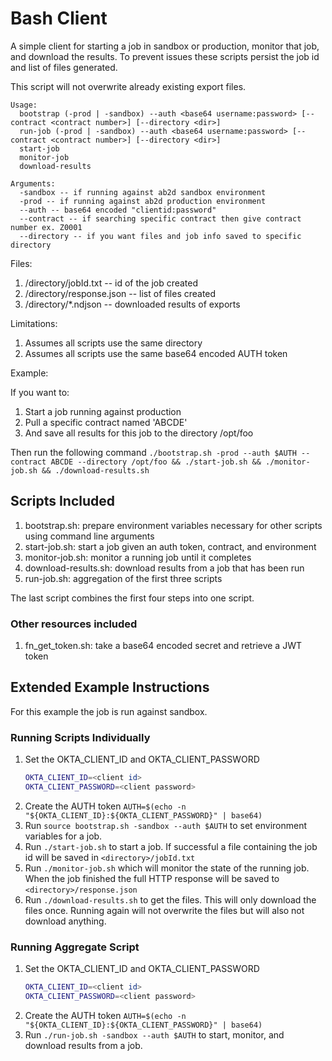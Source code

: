 # Bash Client

A simple client for starting a job in sandbox or production, monitor that job,
and download the results. To prevent issues these scripts persist the job
id and list of files generated.

This script will not overwrite already existing export files.

```
Usage: 
  bootstrap (-prod | -sandbox) --auth <base64 username:password> [--contract <contract number>] [--directory <dir>]
  run-job (-prod | -sandbox) --auth <base64 username:password> [--contract <contract number>] [--directory <dir>]
  start-job
  monitor-job
  download-results

Arguments:
  -sandbox -- if running against ab2d sandbox environment
  -prod -- if running against ab2d production environment
  --auth -- base64 encoded "clientid:password"
  --contract -- if searching specific contract then give contract number ex. Z0001
  --directory -- if you want files and job info saved to specific directory
```

Files:

1. /directory/jobId.txt -- id of the job created
2. /directory/response.json -- list of files created 
3. /directory/*.ndjson -- downloaded results of exports 

Limitations:

1. Assumes all scripts use the same directory
2. Assumes all scripts use the same base64 encoded AUTH token

Example:

If you want to:
1. Start a job running against production
2. Pull a specific contract named 'ABCDE'
3. And save all results for this job to the directory /opt/foo

Then run the following command
`./bootstrap.sh -prod --auth $AUTH --contract ABCDE --directory /opt/foo &&
 ./start-job.sh && ./monitor-job.sh && ./download-results.sh`


## Scripts Included

1. bootstrap.sh: prepare environment variables necessary for other scripts using command line arguments
1. start-job.sh: start a job given an auth token, contract, and environment
1. monitor-job.sh: monitor a running job until it completes
1. download-results.sh: download results from a job that has been run
1. run-job.sh: aggregation of the first three scripts

The last script combines the first four steps into one script.

### Other resources included

1. fn_get_token.sh: take a base64 encoded secret and retrieve a JWT token

## Extended Example Instructions

For this example the job is run against sandbox.

### Running Scripts Individually

1. Set the OKTA_CLIENT_ID and OKTA_CLIENT_PASSWORD
   ```bash
   OKTA_CLIENT_ID=<client id>
   OKTA_CLIENT_PASSWORD=<client password>
   ```
1. Create the AUTH token `AUTH=$(echo -n "${OKTA_CLIENT_ID}:${OKTA_CLIENT_PASSWORD}" | base64)`
1. Run `source bootstrap.sh -sandbox --auth $AUTH` to set environment variables for a job.
1. Run `./start-job.sh` to start a job. If successful a file containing
the job id will be saved in `<directory>/jobId.txt`
1. Run `./monitor-job.sh` which will monitor the state of the running job. When the job
finished the full HTTP response will be saved to `<directory>/response.json`
1. Run `./download-results.sh` to get the files. This will only download the files once. Running again
will not overwrite the files but will also not download anything.

### Running Aggregate Script
1. Set the OKTA_CLIENT_ID and OKTA_CLIENT_PASSWORD
   ```bash
   OKTA_CLIENT_ID=<client id>
   OKTA_CLIENT_PASSWORD=<client password>
   ```
2. Create the AUTH token `AUTH=$(echo -n "${OKTA_CLIENT_ID}:${OKTA_CLIENT_PASSWORD}" | base64)`
3. Run `./run-job.sh -sandbox --auth $AUTH` to start, monitor, and download results from a job.
